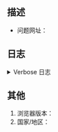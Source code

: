 <!-- 
* 提交bug前，先看“帮助>脚本无效？”，绝大多数问题都是能直接解决的！！（直达链接：https://github.com/ipcjs/bilibili-helper/blob/user.js/bilibili_bangumi_area_limit_hack.md#%E8%84%9A%E6%9C%AC%E6%97%A0%E6%95%88）
* 服务器抽风的问题，别再重复提交issue了，我这里没法解决。
* 请仔细填写问题相关的信息，信息不足的直接关闭。
-->

## 描述
<!-- 描述你的问题 -->

- 问题网址：


## 日志

<details>
<summary>Verbose 日志</summary>

```
点击“设置 > 复制日志”，将导出的日志，粘贴在这里
（设置按钮在番剧页面的右下角，是一个“土星”图标）

```
 
</details>

<!-- 如果脚本崩溃, 连日志都不能导出Σ( ￣□￣||), 则把 控制台截图 放到下面 -->

## 其他

1. 浏览器版本：
2. 国家/地区：
